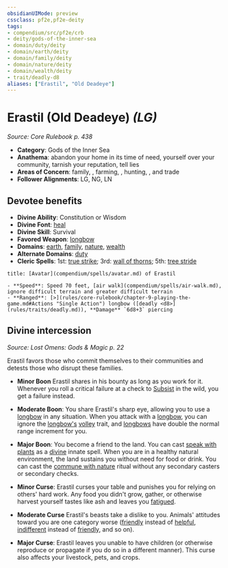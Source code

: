 ```yaml
---
obsidianUIMode: preview
cssclass: pf2e,pf2e-deity
tags:
- compendium/src/pf2e/crb
- deity/gods-of-the-inner-sea
- domain/duty/deity
- domain/earth/deity
- domain/family/deity
- domain/nature/deity
- domain/wealth/deity
- trait/deadly-d8
aliases: ["Erastil", "Old Deadeye"]
---
```

# Erastil (Old Deadeye) *(LG)*  
*Source: Core Rulebook p. 438*  

- **Category**: Gods of the Inner Sea
- **Anathema**: abandon your home in its time of need, yourself over your community, tarnish your reputation, tell lies
- **Areas of Concern**: family, , farming, , hunting, , and trade
- **Follower Alignments**: LG, NG, LN

## Devotee benefits

- **Divine Ability**: Constitution or Wisdom
- **Divine Font**: [heal](compendium/spells/heal.md)
- **Divine Skill**: Survival
- **Favored Weapon**: [longbow](compendium/equipment/items/longbow.md)
- **Domains**: [earth](compendium/setting/domains.md#Earth), [family](compendium/setting/domains.md#Family), [nature](compendium/setting/domains.md#Nature), [wealth](compendium/setting/domains.md#Wealth)
- **Alternate Domains**: [duty](compendium/setting/domains.md#Duty)
- **Cleric Spells**: 1st: [true strike](compendium/spells/true-strike.md); 3rd: [wall of thorns](compendium/spells/wall-of-thorns.md); 5th: [tree stride](compendium/spells/tree-stride.md)

```ad-embed-avatar
title: [Avatar](compendium/spells/avatar.md) of Erastil

- **Speed**: Speed 70 feet, [air walk](compendium/spells/air-walk.md), ignore difficult terrain and greater difficult terrain
- **Ranged**: [>](rules/core-rulebook/chapter-9-playing-the-game.md#Actions "Single Action") longbow ([deadly <d8>](rules/traits/deadly.md)), **Damage** `6d8+3` piercing
```

## Divine intercession
*Source: Lost Omens: Gods & Magic p. 22*

Erastil favors those who commit themselves to their communities and detests those who disrupt these families.

- **Minor Boon** Erastil shares in his bounty as long as you work for it. Whenever you roll a critical failure at a check to [Subsist](rules/actions/subsist.md) in the wild, you get a failure instead.
- **Moderate Boon**: You share Erastil's sharp eye, allowing you to use a [longbow](compendium/equipment/items/longbow.md) in any situation. When you attack with a [longbow](compendium/equipment/items/longbow.md), you can ignore the [longbow's](compendium/equipment/items/longbow.md) [volley](rules/traits/volley.md) trait, and [longbows](compendium/equipment/items/longbow.md) have double the normal range increment for you.
- **Major Boon**: You become a friend to the land. You can cast [speak with plants](compendium/spells/speak-with-plants.md) as a [divine](rules/traits/divine.md) innate spell. When you are in a healthy natural environment, the land sustains you without need for food or drink. You can cast the [commune with nature](compendium/spells/rituals/commune-with-nature.md) ritual without any secondary casters or secondary checks.

- **Minor Curse**: Erastil curses your table and punishes you for relying on others' hard work. Any food you didn't grow, gather, or otherwise harvest yourself tastes like ash and leaves you [fatigued](rules/conditions.md#Fatigued).
- **Moderate Curse** Erastil's beasts take a dislike to you. Animals' attitudes toward you are one category worse ([friendly](rules/conditions.md#Friendly) instead of [helpful](rules/conditions.md#Helpful), [indifferent](rules/conditions.md#Indifferent) instead of [friendly](rules/conditions.md#Friendly), and so on).
- **Major Curse**: Erastil leaves you unable to have children (or otherwise reproduce or propagate if you do so in a different manner). This curse also affects your livestock, pets, and crops.